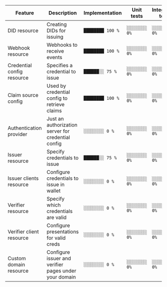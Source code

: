 | Feature                   | Description                                             | Implementation   | Unit tests    | Integration tests |
| ------------------------- | --------------------------------------------------------| ---------------- | ------------- | ----------------- |
| DID resource              | Creating DIDs for issuing                               | `████████ 100 %` | `░░░░░░░░ 0%` | `░░░░░░░░ 0%`     |
| Webhook resource          | Webhooks to receive events                              | `████████ 100 %` | `░░░░░░░░ 0%` | `░░░░░░░░ 0%`     |
| Credential config resource| Specifies a credential to issue                         | `██████░░ 75 %`  | `░░░░░░░░ 0%` | `░░░░░░░░ 0%`     |
| Claim source config       | Used by credential config to retrieve claims            | `████████ 100 %` | `░░░░░░░░ 0%` | `░░░░░░░░ 0%`     |
| Authentication provider   | Just an authorization server for credential config      | `░░░░░░░░ 0 %`   | `░░░░░░░░ 0%` | `░░░░░░░░ 0%`     |
| Issuer resource           | Specify credentials to issue                            | `██████░░ 75 %`  | `░░░░░░░░ 0%` | `░░░░░░░░ 0%`     |
| Issuer clients resource   | Configure credentials to issue in wallet                | `░░░░░░░░ 0 %`   | `░░░░░░░░ 0%` | `░░░░░░░░ 0%`     |
| Verifier resource         | Specify which credentials are valid                     | `░░░░░░░░ 0 %`   | `░░░░░░░░ 0%` | `░░░░░░░░ 0%`     |
| Verifier client resource  | Configure presentations for valid creds                 | `░░░░░░░░ 0 %`   | `░░░░░░░░ 0%` | `░░░░░░░░ 0%`     |
| Custom domain resource    | Configure issuer and verifier pages under your domain   | `░░░░░░░░ 0 %`   | `░░░░░░░░ 0%` | `░░░░░░░░ 0%`     |
